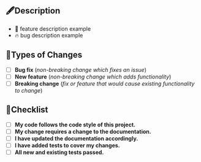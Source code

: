 ## 🖋Description

<!-- Describe your changes in detail: -->

- 🤖 feature description example
- 🔥 bug description example

## 🧩Types of Changes

<!-- What types of changes does your code introduce? -->

- [ ] **Bug fix** (_non-breaking change which fixes an issue_)
- [ ] **New feature** (_non-breaking change which adds functionality_)
- [ ] **Breaking change** (_fix or feature that would cause existing functionality to change_)

## 🧩Checklist

<!-- Go over all the following points: -->

- [ ] **My code follows the code style of this project.**
- [ ] **My change requires a change to the documentation.**
- [ ] **I have updated the documentation accordingly.**
- [ ] **I have added tests to cover my changes.**
- [ ] **All new and existing tests passed.**
